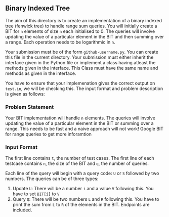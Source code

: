 ## Binary Indexed Tree

The aim of this directory is to create an implementation of a binary indexed tree (fenwick tree) to handle range sum queries.  You will initially create a BIT for `n` elements of size `n` each initialised to 0. The queries will involve updating the value of a particular element in the BIT and then summing over a range. Each operation needs to be logarithmic in `n`.

Your submission must be of the form `github-username.py`. You can create this file in the current directory. Your submission must either inherit the interface given in the Python file or implement a class having atleast the methods given in the interface. This Class must have the same name and methods as given in the interface.

You have to ensure that your implemenation gives the correct output on `test.in`, we will be checking this. The input format and problem description is given as follows:

### Problem Statement

Your  BIT implementation will handle `n` elements. The queries will involve updating the value of a particular element in the BIT or summing over a range. This needs to be fast and a naive approach will not work! Google BIT for range queries to get more inforamtion

### Input Format

The first line contains `t`, the number of test cases.
The first line of each testcase contains `n`, the size of the BIT and  `q`, the number of queries.

Each line of the query will begin with a query code: `U` or `S` followed by two numbers.
The queries can be of three types:
1. Update `U`: There will be a number `i` and a value `V` following this. You have to set `BIT[i]` to `V`
2. Query `Q`: There will be two numbers `L` and `R` following this. You have to print the sum from `L` to `R` of the elements in the BIT. Endpoints are included.

